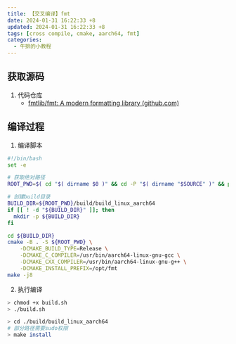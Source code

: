 ```yaml
---
title: 【交叉编译】fmt
date: 2024-01-31 16:22:33 +8
updated: 2024-01-31 16:22:33 +8
tags: [cross compile, cmake, aarch64, fmt]
categories: 
  - 牛排的小教程
---
```


## 获取源码

1. 代码仓库
   - [fmtlib/fmt: A modern formatting library (github.com)](https://github.com/fmtlib/fmt) 

## 编译过程

1. 编译脚本

```sh
#!/bin/bash
set -e

# 获取绝对路径
ROOT_PWD=$( cd "$( dirname $0 )" && cd -P "$( dirname "$SOURCE" )" && pwd )

# 创建build目录
BUILD_DIR=${ROOT_PWD}/build/build_linux_aarch64
if [[ ! -d "${BUILD_DIR}" ]]; then
  mkdir -p ${BUILD_DIR}
fi

cd ${BUILD_DIR}
cmake -B . -S ${ROOT_PWD} \
    -DCMAKE_BUILD_TYPE=Release \
    -DCMAKE_C_COMPILER=/usr/bin/aarch64-linux-gnu-gcc \
    -DCMAKE_CXX_COMPILER=/usr/bin/aarch64-linux-gnu-g++ \
    -DCMAKE_INSTALL_PREFIX=/opt/fmt
make -j8

```

2. 执行编译

```bash
> chmod +x build.sh
> ./build.sh

> cd ./build/build_linux_aarch64
# 部分路径需要sudo权限
> make install
```

